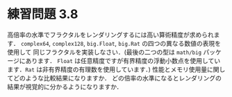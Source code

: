 # 練習問題 3.8

高倍率の水準でフラクタルをレンダリングするには高い算術精度が求められます．
`complex64`, `complex128`, `big.Float`, `big.Rat` の四つの異なる数値の表現を使用して
同じフラクタルを実装しなさい．(最後の二つの型は `math/big` パッケージにあります．
`Float` は任意精度ですが有界精度の浮動小数点を使用しています．`Rat` は非有界精度の有理数を使用しています．)
性能とメモリ使用量に関してどのような比較結果になりますか．
どの倍率の水準になるとレンダリングの結果が視覚的に分かるようになりますか．
